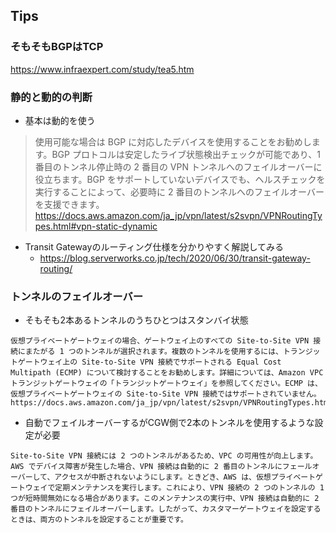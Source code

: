 

## Tips
### そもそもBGPはTCP
https://www.infraexpert.com/study/tea5.htm

### 静的と動的の判断
- 基本は動的を使う
>使用可能な場合は BGP に対応したデバイスを使用することをお勧めします。BGP プロトコルは安定したライブ状態検出チェックが可能であり、1 番目のトンネル停止時の 2 番目の VPN トンネルへのフェイルオーバーに役立ちます。BGP をサポートしていないデバイスでも、ヘルスチェックを実行することによって、必要時に 2 番目のトンネルへのフェイルオーバーを支援できます。
>https://docs.aws.amazon.com/ja_jp/vpn/latest/s2svpn/VPNRoutingTypes.html#vpn-static-dynamic

- Transit Gatewayのルーティング仕様を分かりやすく解説してみる
  - https://blog.serverworks.co.jp/tech/2020/06/30/transit-gateway-routing/

### トンネルのフェイルオーバー
- そもそも2本あるトンネルのうちひとつはスタンバイ状態
```
仮想プライベートゲートウェイの場合、ゲートウェイ上のすべての Site-to-Site VPN 接続にまたがる 1 つのトンネルが選択されます。複数のトンネルを使用するには、トランジットゲートウェイ上の Site-to-Site VPN 接続でサポートされる Equal Cost Multipath (ECMP) について検討することをお勧めします。詳細については、Amazon VPC トランジットゲートウェイの「トランジットゲートウェイ」を参照してください。ECMP は、仮想プライベートゲートウェイの Site-to-Site VPN 接続ではサポートされていません。
https://docs.aws.amazon.com/ja_jp/vpn/latest/s2svpn/VPNRoutingTypes.html
```
- 自動でフェイルオーバーするがCGW側で2本のトンネルを使用するような設定が必要
```
Site-to-Site VPN 接続には 2 つのトンネルがあるため、VPC の可用性が向上します。AWS でデバイス障害が発生した場合、VPN 接続は自動的に 2 番目のトンネルにフェールオーバーして、アクセスが中断されないようにします。ときどき、AWS は、仮想プライベートゲートウェイで定期メンテナンスを実行します。これにより、VPN 接続の 2 つのトンネルの 1 つが短時間無効になる場合があります。このメンテナンスの実行中、VPN 接続は自動的に 2 番目のトンネルにフェイルオーバーします。したがって、カスタマーゲートウェイを設定するときは、両方のトンネルを設定することが重要です。
```
